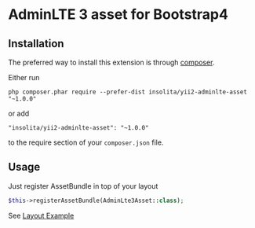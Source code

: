 AdminLTE 3 asset for Bootstrap4
===============================

Installation
------------

The preferred way to install this extension is through [composer](http://getcomposer.org/download/).

Either run

```
php composer.phar require --prefer-dist insolita/yii2-adminlte-asset "~1.0.0"
```

or add

```
"insolita/yii2-adminlte-asset": "~1.0.0"
```

to the require section of your `composer.json` file.

Usage
----------

Just register AssetBundle in top of your layout

```php
$this->registerAssetBundle(AdminLte3Asset::class);
```

See [Layout Example](src/layout_examples/master.php)
